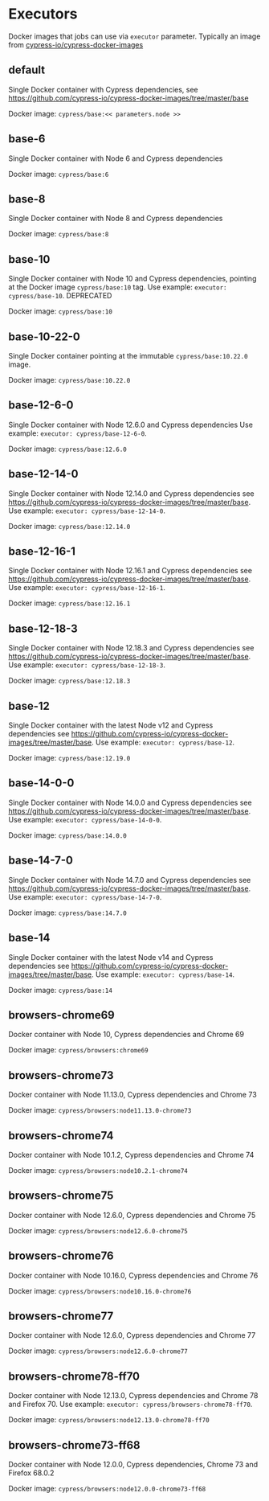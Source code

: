 # Executors


Docker images that jobs can use via `executor` parameter. Typically an image from [cypress-io/cypress-docker-images](https://github.com/cypress-io/cypress-docker-images)

## default


Single Docker container with Cypress dependencies, see https://github.com/cypress-io/cypress-docker-images/tree/master/base 


Docker image: `cypress/base:<< parameters.node >>`

## base-6


Single Docker container with Node 6 and Cypress dependencies


Docker image: `cypress/base:6`

## base-8


Single Docker container with Node 8 and Cypress dependencies


Docker image: `cypress/base:8`

## base-10


Single Docker container with Node 10 and Cypress dependencies, pointing at the Docker image `cypress/base:10` tag. Use example: `executor: cypress/base-10`. DEPRECATED 


Docker image: `cypress/base:10`

## base-10-22-0


Single Docker container pointing at the immutable `cypress/base:10.22.0` image. 


Docker image: `cypress/base:10.22.0`

## base-12-6-0


Single Docker container with Node 12.6.0 and Cypress dependencies Use example: `executor: cypress/base-12-6-0`. 


Docker image: `cypress/base:12.6.0`

## base-12-14-0


Single Docker container with Node 12.14.0 and Cypress dependencies see https://github.com/cypress-io/cypress-docker-images/tree/master/base. Use example: `executor: cypress/base-12-14-0`. 


Docker image: `cypress/base:12.14.0`

## base-12-16-1


Single Docker container with Node 12.16.1 and Cypress dependencies see https://github.com/cypress-io/cypress-docker-images/tree/master/base. Use example: `executor: cypress/base-12-16-1`. 


Docker image: `cypress/base:12.16.1`

## base-12-18-3


Single Docker container with Node 12.18.3 and Cypress dependencies see https://github.com/cypress-io/cypress-docker-images/tree/master/base. Use example: `executor: cypress/base-12-18-3`. 


Docker image: `cypress/base:12.18.3`

## base-12


Single Docker container with the latest Node v12 and Cypress dependencies see https://github.com/cypress-io/cypress-docker-images/tree/master/base. Use example: `executor: cypress/base-12`. 


Docker image: `cypress/base:12.19.0`

## base-14-0-0


Single Docker container with Node 14.0.0 and Cypress dependencies see https://github.com/cypress-io/cypress-docker-images/tree/master/base. Use example: `executor: cypress/base-14-0-0`. 


Docker image: `cypress/base:14.0.0`

## base-14-7-0


Single Docker container with Node 14.7.0 and Cypress dependencies see https://github.com/cypress-io/cypress-docker-images/tree/master/base. Use example: `executor: cypress/base-14-7-0`. 


Docker image: `cypress/base:14.7.0`

## base-14


Single Docker container with the latest Node v14 and Cypress dependencies see https://github.com/cypress-io/cypress-docker-images/tree/master/base. Use example: `executor: cypress/base-14`. 


Docker image: `cypress/base:14`

## browsers-chrome69


Docker container with Node 10, Cypress dependencies and Chrome 69


Docker image: `cypress/browsers:chrome69`

## browsers-chrome73


Docker container with Node 11.13.0, Cypress dependencies and Chrome 73


Docker image: `cypress/browsers:node11.13.0-chrome73`

## browsers-chrome74


Docker container with Node 10.1.2, Cypress dependencies and Chrome 74


Docker image: `cypress/browsers:node10.2.1-chrome74`

## browsers-chrome75


Docker container with Node 12.6.0, Cypress dependencies and Chrome 75


Docker image: `cypress/browsers:node12.6.0-chrome75`

## browsers-chrome76


Docker container with Node 10.16.0, Cypress dependencies and Chrome 76


Docker image: `cypress/browsers:node10.16.0-chrome76`

## browsers-chrome77


Docker container with Node 12.6.0, Cypress dependencies and Chrome 77


Docker image: `cypress/browsers:node12.6.0-chrome77`

## browsers-chrome78-ff70


Docker container with Node 12.13.0, Cypress dependencies and Chrome 78 and Firefox 70. Use example: `executor: cypress/browsers-chrome78-ff70`. 


Docker image: `cypress/browsers:node12.13.0-chrome78-ff70`

## browsers-chrome73-ff68


Docker container with Node 12.0.0, Cypress dependencies, Chrome 73 and Firefox 68.0.2


Docker image: `cypress/browsers:node12.0.0-chrome73-ff68`

